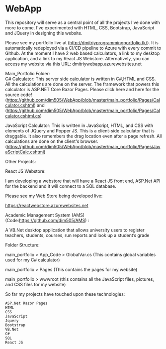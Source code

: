 # WebApp
This repository will serve as a central point of all the projects I've done with more to come. I've experimented with HTML, CSS, Bootstrap, JavaScript  and JQuery in designing this website. 

Please see my portfolio live at (http://dmitriyprogrammingportfolio.tk/). It is automatically redeployed via a CI/CD pipeline to Azure with every commit to Github. 
At the moment I have 2 web based calculators, a link to my desktop application, and a link to my React JS Webstore. Alternatively, you can access my website via this URL: dmitriywebapp.azurewebsites.net

Main_Portfolio Folder:  
C# Calculator:
This server side calculator is written in C#,HTML and CSS. All the calculations are done on the server. The framework that powers this calculator is ASP.NET Core Razor Pages. Please click here and here for the source code!(https://github.com/dim505/WebApp/blob/master/main_portfolio/Pages/Calculator.cshtml) and (https://github.com/dim505/WebApp/blob/master/main_portfolio/Pages/Calculator.cshtml.cs)

JavaScript Calculator:
This is written in JavaScript, HTML, and CSS with elements of JQuery and Popper JS. This is a client-side calculator that is draggable. It also remembers the drag location even after a page refresh. All calculations are done on the client's browser. (https://github.com/dim505/WebApp/blob/master/main_portfolio/Pages/JavaScriptCalc.cshtml)

Other Projects:

React JS Webstore:

I am developing a webstore that will have a React JS front end, ASP.Net API for the backend and it will connect to a SQL database.

Please see my Web Store being developed live:

https://reactwebstore.azurewebsites.net


Academic Management System (AMS) (Code:https://github.com/dim505/AMS) :

A VB.Net desktop application that allows university users to register teachers, students, courses, run reports and look up a student’s grade

Folder Structure:

main_portfolio > App_Code > GlobalVar.cs (This contains global variables used for my C# calculator)

main_portfolio > Pages (This contains the pages for my website)

main_portfolio > wwwroot (this contains all the JavaScript files, pictures, and CSS files for my website)

So far my projects have touched upon these technologies:

    ASP.Net Razor Pages
    HTML
    CSS
    JavaScript
    Jquery
    Bootstrap
    VB.Net
    C#
    SQL
	React JS
	
	
